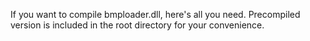 If you want to compile bmploader.dll, here's all you need. Precompiled
version is included in the root directory for your convenience.